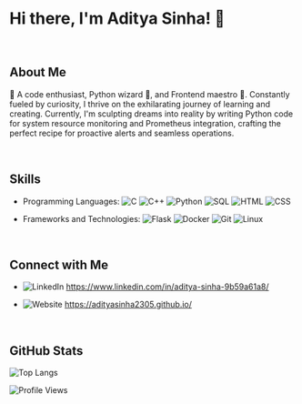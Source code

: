 # Hi there, I'm Aditya Sinha! 👋
<br/>

## About Me

🚀 A code enthusiast, Python wizard 🐍, and Frontend maestro 🎨. Constantly fueled by curiosity, I thrive on the exhilarating journey of learning and creating. Currently, I'm sculpting dreams into reality by writing Python code for system resource monitoring and Prometheus integration, crafting the perfect recipe for proactive alerts and seamless operations.


<br>

## Skills

- Programming Languages:
  ![C](https://img.shields.io/badge/-C-A8B9CC?style=flat&logo=c&logoColor=white)
  ![C++](https://img.shields.io/badge/-C++-00599C?style=flat&logo=c%2B%2B&logoColor=white)
  ![Python](https://img.shields.io/badge/-Python-3776AB?style=flat&logo=python&logoColor=white)
  ![SQL](https://img.shields.io/badge/-SQL-4479A1?style=flat&logo=sql&logoColor=white)
  ![HTML](https://img.shields.io/badge/-HTML-E34F26?style=flat&logo=html5&logoColor=white)
  ![CSS](https://img.shields.io/badge/-CSS-1572B6?style=flat&logo=css3&logoColor=white)

- Frameworks and Technologies:
  ![Flask](https://img.shields.io/badge/-Flask-000000?style=flat&logo=flask&logoColor=white)
  ![Docker](https://img.shields.io/badge/-Docker-2496ED?style=flat&logo=docker&logoColor=white)
  ![Git](https://img.shields.io/badge/-Git-F05032?style=flat&logo=git&logoColor=white)
  ![Linux](https://img.shields.io/badge/-Linux-FCC624?style=flat&logo=linux&logoColor=black)

<br>

## Connect with Me

- ![LinkedIn](https://img.shields.io/badge/LinkedIn-0077B5?style=for-the-badge&logo=linkedin&logoColor=white) https://www.linkedin.com/in/aditya-sinha-9b59a61a8/

- ![Website](https://img.shields.io/badge/Website-0088CC?style=for-the-badge&logo=google-chrome&logoColor=white)  https://adityasinha2305.github.io/


<br/>

## GitHub Stats

![Top Langs](https://github-readme-stats.vercel.app/api/top-langs/?username=AdityaSinha2305&layout=compact&theme=radical)

![Profile Views](https://komarev.com/ghpvc/?username=AdityaSinha2305&color=brightgreen)


